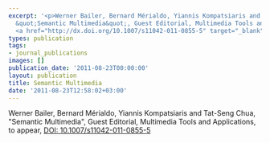 ```yaml
---
excerpt: '<p>Werner Bailer, Bernard Mérialdo, Yiannis Kompatsiaris and Tat-Seng Chua,
  &quot;Semantic Multimedia&quot;, Guest Editorial, Multimedia Tools and Applications,
  <a href="http://dx.doi.org/10.1007/s11042-011-0855-5" target="_blank">DOI: 10.1007/s11042-011-0855-5</a></p>'
types: publication
tags:
- journal_publications
images: []
publication_date: '2011-08-23T00:00:00'
layout: publication
title: Semantic Multimedia
date: '2011-08-23T12:58:02+03:00'
---
```

<p>Werner Bailer, Bernard Mérialdo, Yiannis Kompatsiaris and Tat-Seng Chua, &quot;Semantic Multimedia&quot;, Guest Editorial, Multimedia Tools and Applications, to appear, <a href="http://dx.doi.org/10.1007/s11042-011-0855-5" target="_blank">DOI: 10.1007/s11042-011-0855-5</a></p>
